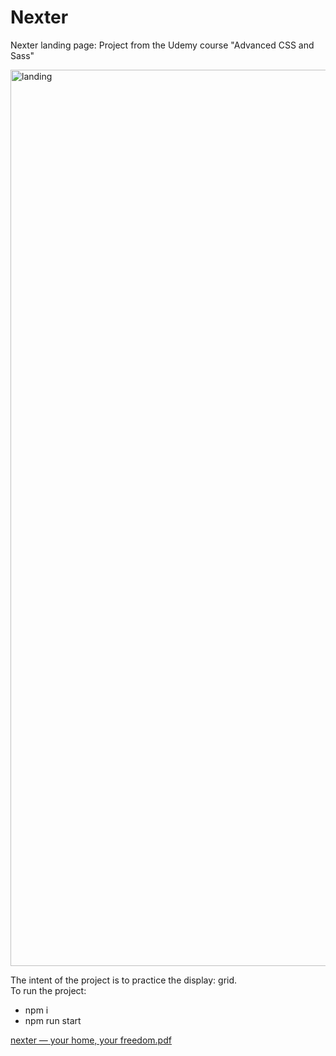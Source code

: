 # Nexter
Nexter landing page: Project from the Udemy course "Advanced CSS and Sass"

<img width="1434" alt="landing" src="https://user-images.githubusercontent.com/96247758/206913829-72cc9d69-2c58-448b-b08f-54867ea3dc3d.png">

The intent of the project is to practice the display: grid. <br />
To run the project:
- npm i
- npm run start



[nexter — your home, your freedom.pdf](https://github.com/AlessandroDodi/Nexter/files/10202583/nexter.your.home.your.freedom.pdf)
